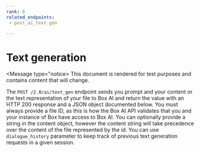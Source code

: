 ```yaml
---
rank: 6
related_endpoints:
 - post_ai_text_gen

---
```

# Text generation

<Message type="notice>
This document is rendered for test purposes and contains content that
will change.

</Message>

The `POST /2.0/ai/text_gen` endpoint sends you prompt
and your content or the text representation of your file
to Box AI and return the value with an HTTP 200 response
and a JSON object documented below. You must always provide
a file ID, as this is how the Box AI API
validates that you and your instance
of Box have access to Box AI. You can optionally
provide a string in the content object, however
the content string will take precedence over
the content of the file represented by the id. 
You can use `dialogue_history` parameter to keep track
of previous text generation requests in a given session.